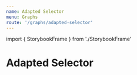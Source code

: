 ```yaml
---
name: Adapted Selector
menu: Graphs
route: '/graphs/adapted-selector'
---
```


import { StorybookFrame } from './StorybookFrame'

# Adapted Selector

<StorybookFrame 
  title="Adapted Selector"
  route="createadaptedselector--example"
/>
